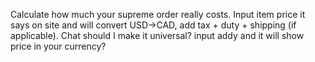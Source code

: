 Calculate how much your supreme order really costs. Input item price it says on site and will convert USD->CAD, add tax + duty + shipping (if applicable).
Chat should I make it universal? input addy and it will show price in your currency?
